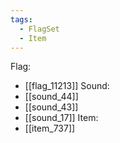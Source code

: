 ```yaml
---
tags:
  - FlagSet
  - Item
---
```

Flag:
- [[flag_11213]]
Sound:
- [[sound_44]]
- [[sound_43]]
- [[sound_17]]
Item:
- [[item_737]]
